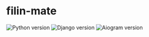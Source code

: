 # filin-mate
![Python version](https://img.shields.io/badge/python-3.10-yellow) ![Django version](https://img.shields.io/badge/django-4.1-red) ![Aiogram version](https://img.shields.io/badge/aiogram-2.22-blue)

